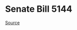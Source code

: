 # Senate Bill 5144

[Source](http://lawfilesext.leg.wa.gov/biennium/2023-24/Pdf/Bills/Senate%20Bills/5144.pdf)